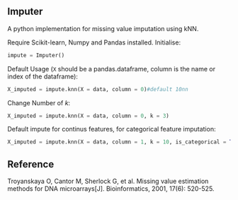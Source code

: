 ## Imputer

A python implementation for missing value imputation using kNN.

Require Scikit-learn, Numpy and Pandas installed. Initialise:

```python
impute = Imputer()
```

Default Usage (`X` should be a pandas.dataframe, column is the name or index of the dataframe):

```python
X_imputed = impute.knn(X = data, column = 0)#default 10nn
```

Change Number of *k*:

```python
X_imputed = impute.knn(X = data, column = 0, k = 3)
```

Default impute for continus features, for categorical feature imputation:

```python
X_imputed = impute.knn(X = data, column = 1, k = 10, is_categorical = True)
```

## Reference

Troyanskaya O, Cantor M, Sherlock G, et al. Missing value estimation methods for DNA microarrays[J]. Bioinformatics, 2001, 17(6): 520-525.
